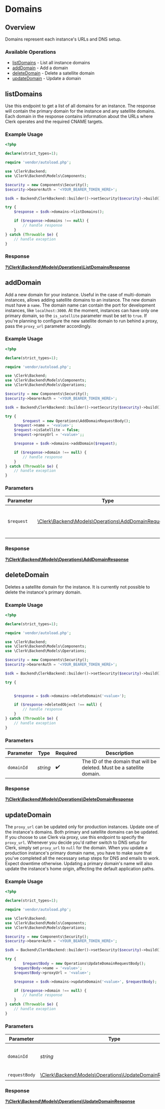 # Domains


## Overview

Domains represent each instance's URLs and DNS setup.

### Available Operations

* [listDomains](#listdomains) - List all instance domains
* [addDomain](#adddomain) - Add a domain
* [deleteDomain](#deletedomain) - Delete a satellite domain
* [updateDomain](#updatedomain) - Update a domain

## listDomains

Use this endpoint to get a list of all domains for an instance.
The response will contain the primary domain for the instance and any satellite domains. Each domain in the response contains information about the URLs where Clerk operates and the required CNAME targets.

### Example Usage

```php
<?php

declare(strict_types=1);

require 'vendor/autoload.php';

use \Clerk\Backend;
use \Clerk\Backend\Models\Components;

$security = new Components\Security();
$security->bearerAuth = '<YOUR_BEARER_TOKEN_HERE>';

$sdk = Backend\ClerkBackend::builder()->setSecurity($security)->build();

try {
    $response = $sdk->domains->listDomains();

    if ($response->domains !== null) {
        // handle response
    }
} catch (Throwable $e) {
    // handle exception
}
```


### Response

**[?\Clerk\Backend\Models\Operations\ListDomainsResponse](../../Models/Operations/ListDomainsResponse.md)**


## addDomain

Add a new domain for your instance.
Useful in the case of multi-domain instances, allows adding satellite domains to an instance.
The new domain must have a `name`. The domain name can contain the port for development instances, like `localhost:3000`.
At the moment, instances can have only one primary domain, so the `is_satellite` parameter must be set to `true`.
If you're planning to configure the new satellite domain to run behind a proxy, pass the `proxy_url` parameter accordingly.

### Example Usage

```php
<?php

declare(strict_types=1);

require 'vendor/autoload.php';

use \Clerk\Backend;
use \Clerk\Backend\Models\Components;
use \Clerk\Backend\Models\Operations;

$security = new Components\Security();
$security->bearerAuth = '<YOUR_BEARER_TOKEN_HERE>';

$sdk = Backend\ClerkBackend::builder()->setSecurity($security)->build();

try {
        $request = new Operations\AddDomainRequestBody();
    $request->name = '<value>';
    $request->isSatellite = false;
    $request->proxyUrl = '<value>';;

    $response = $sdk->domains->addDomain($request);

    if ($response->domain !== null) {
        // handle response
    }
} catch (Throwable $e) {
    // handle exception
}
```

### Parameters

| Parameter                                                                                                | Type                                                                                                     | Required                                                                                                 | Description                                                                                              |
| -------------------------------------------------------------------------------------------------------- | -------------------------------------------------------------------------------------------------------- | -------------------------------------------------------------------------------------------------------- | -------------------------------------------------------------------------------------------------------- |
| `$request`                                                                                               | [\Clerk\Backend\Models\Operations\AddDomainRequestBody](../../Models/Operations/AddDomainRequestBody.md) | :heavy_check_mark:                                                                                       | The request object to use for the request.                                                               |


### Response

**[?\Clerk\Backend\Models\Operations\AddDomainResponse](../../Models/Operations/AddDomainResponse.md)**


## deleteDomain

Deletes a satellite domain for the instance.
It is currently not possible to delete the instance's primary domain.

### Example Usage

```php
<?php

declare(strict_types=1);

require 'vendor/autoload.php';

use \Clerk\Backend;
use \Clerk\Backend\Models\Components;
use \Clerk\Backend\Models\Operations;

$security = new Components\Security();
$security->bearerAuth = '<YOUR_BEARER_TOKEN_HERE>';

$sdk = Backend\ClerkBackend::builder()->setSecurity($security)->build();

try {
    

    $response = $sdk->domains->deleteDomain('<value>');

    if ($response->deletedObject !== null) {
        // handle response
    }
} catch (Throwable $e) {
    // handle exception
}
```

### Parameters

| Parameter                                                              | Type                                                                   | Required                                                               | Description                                                            |
| ---------------------------------------------------------------------- | ---------------------------------------------------------------------- | ---------------------------------------------------------------------- | ---------------------------------------------------------------------- |
| `domainId`                                                             | *string*                                                               | :heavy_check_mark:                                                     | The ID of the domain that will be deleted. Must be a satellite domain. |


### Response

**[?\Clerk\Backend\Models\Operations\DeleteDomainResponse](../../Models/Operations/DeleteDomainResponse.md)**


## updateDomain

The `proxy_url` can be updated only for production instances.
Update one of the instance's domains. Both primary and satellite domains can be updated.
If you choose to use Clerk via proxy, use this endpoint to specify the `proxy_url`.
Whenever you decide you'd rather switch to DNS setup for Clerk, simply set `proxy_url`
to `null` for the domain. When you update a production instance's primary domain name,
you have to make sure that you've completed all the necessary setup steps for DNS and
emails to work. Expect downtime otherwise. Updating a primary domain's name will also
update the instance's home origin, affecting the default application paths.

### Example Usage

```php
<?php

declare(strict_types=1);

require 'vendor/autoload.php';

use \Clerk\Backend;
use \Clerk\Backend\Models\Components;
use \Clerk\Backend\Models\Operations;

$security = new Components\Security();
$security->bearerAuth = '<YOUR_BEARER_TOKEN_HERE>';

$sdk = Backend\ClerkBackend::builder()->setSecurity($security)->build();

try {
        $requestBody = new Operations\UpdateDomainRequestBody();
    $requestBody->name = '<value>';
    $requestBody->proxyUrl = '<value>';

    $response = $sdk->domains->updateDomain('<value>', $requestBody);

    if ($response->domain !== null) {
        // handle response
    }
} catch (Throwable $e) {
    // handle exception
}
```

### Parameters

| Parameter                                                                                                      | Type                                                                                                           | Required                                                                                                       | Description                                                                                                    |
| -------------------------------------------------------------------------------------------------------------- | -------------------------------------------------------------------------------------------------------------- | -------------------------------------------------------------------------------------------------------------- | -------------------------------------------------------------------------------------------------------------- |
| `domainId`                                                                                                     | *string*                                                                                                       | :heavy_check_mark:                                                                                             | The ID of the domain that will be updated.                                                                     |
| `requestBody`                                                                                                  | [\Clerk\Backend\Models\Operations\UpdateDomainRequestBody](../../Models/Operations/UpdateDomainRequestBody.md) | :heavy_check_mark:                                                                                             | N/A                                                                                                            |


### Response

**[?\Clerk\Backend\Models\Operations\UpdateDomainResponse](../../Models/Operations/UpdateDomainResponse.md)**

